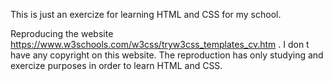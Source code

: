 This is just an exercize for learning HTML and CSS for my school.

Reproducing the website https://www.w3schools.com/w3css/tryw3css_templates_cv.htm . I don t have any copyright on this website. The reproduction has only studying and exercize purposes in order to learn HTML and CSS.